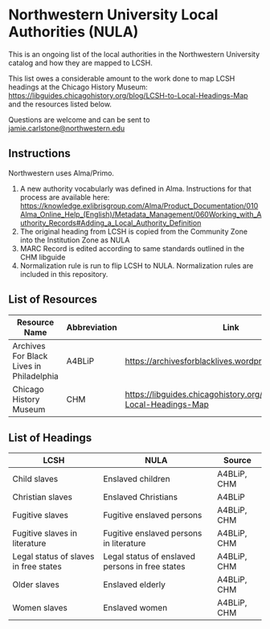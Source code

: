 # Northwestern University Local Authorities (NULA)

This is an ongoing list of the local authorities in the Northwestern University catalog and how they are mapped to LCSH.

This list owes a considerable amount to the work done to map LCSH headings at the Chicago History Museum: https://libguides.chicagohistory.org/blog/LCSH-to-Local-Headings-Map and the resources listed below. 

Questions are welcome and can be sent to jamie.carlstone@northwestern.edu

## Instructions
Northwestern uses Alma/Primo. 
1. A new authority vocabularly was defined in Alma. Instructions for that process are available here: https://knowledge.exlibrisgroup.com/Alma/Product_Documentation/010Alma_Online_Help_(English)/Metadata_Management/060Working_with_Authority_Records#Adding_a_Local_Authority_Definition 
2. The original heading from LCSH is copied from the Community Zone into the Institution Zone as NULA
3. MARC Record is edited according to same standards outlined in the CHM libguide
4. Normalization rule is run to flip LCSH to NULA. Normalization rules are included in this repository.
 
## List of Resources
| Resource Name | Abbreviation | Link |
| ------ | ----- | ------ |
| Archives For Black Lives in Philadelphia | A4BLiP | https://archivesforblacklives.wordpress.com/resources/
| Chicago History Museum | CHM | https://libguides.chicagohistory.org/blog/LCSH-to-Local-Headings-Map

 
## List of Headings
| LCSH | NULA | Source
| ----------- | ----------- | ---------- |
| Child slaves | Enslaved children | A4BLiP, CHM |
| Christian slaves | Enslaved Christians | A4BLiP |
| Fugitive slaves | Fugitive enslaved persons | A4BLiP, CHM |
| Fugitive slaves in literature | Fugitive enslaved persons in literature | A4BLiP, CHM |
| Legal status of slaves in free states | Legal status of enslaved persons in free states | A4BLiP, CHM |
| Older slaves | Enslaved elderly | A4BLiP, CHM |
| Women slaves | Enslaved women | A4BLiP, CHM |